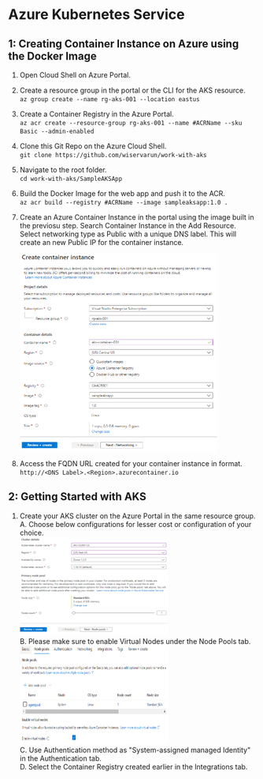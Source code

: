 # Azure Kubernetes Service

## 1: Creating Container Instance on Azure using the Docker Image
1. Open Cloud Shell on Azure Portal.
2. Create a resource group in the portal or the CLI for the AKS resource.    
    `az group create --name rg-aks-001 --location eastus`
3. Create a Container Registry in the Azure Portal.     
    `az acr create --resource-group rg-aks-001 --name #ACRName --sku Basic --admin-enabled`
4. Clone this Git Repo on the Azure Cloud Shell.    
    `git clone https://github.com/wiservarun/work-with-aks`
5. Navigate to the root folder.    
    `cd work-with-aks/SampleAKSApp`
6. Build the Docker Image for the web app and push it to the ACR.    
    `az acr build --registry #ACRName --image sampleaksapp:1.0 .`
7. Create an Azure Container Instance in the portal using the image built in the previosu step. 
    Search Container Instance in the Add Resource. Select networking type as Public with a unique DNS label. This will create an new Public IP for the container instance. 
    
    <img src="Images/1.1.PNG" width="400" height="400"/>
8. Access the FQDN URL created for your container instance in format.</br>
    `http://<DNS Label>.<Region>.azurecontainer.io`
    
## 2: Getting Started with AKS  
1. Create your AKS cluster on the Azure Portal in the same resource group. 
    </br>A. Choose below configurations for lesser cost or configuration of your choice. 
       </br><img src="Images/1.2.PNG" width="300" height="200"/>
    </br>B. Please make sure to enable Virtual Nodes under the Node Pools tab. 
       </br> <img src="Images/1.3.PNG" width="300" height="200"/>
    </br>C. Use Authentication method as "System-assigned managed Identity" in the Authentication tab.
    </br>D. Select the Container Registry created earlier in the Integrations tab.
 
       
